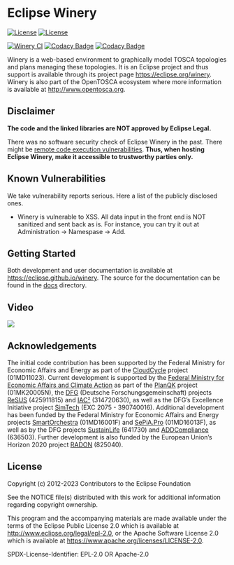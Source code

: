 # Eclipse Winery

[![License](https://img.shields.io/badge/License-EPL%202.0-blue.svg)](https://opensource.org/licenses/EPL-2.0)
[![License](https://img.shields.io/badge/License-Apache%202.0-blue.svg)](https://opensource.org/licenses/Apache-2.0)

[![Winery CI](https://github.com/eclipse/winery/workflows/Winery%20CI/badge.svg)](https://github.com/eclipse/winery/actions?query=workflow%3A%22Winery+CI%22)
[![Codacy Badge](https://app.codacy.com/project/badge/Grade/4f342f5d0f534d84b40f2fe5143f412e)](https://www.codacy.com/gh/OpenTOSCA/winery/dashboard?utm_source=github.com&amp;utm_medium=referral&amp;utm_content=OpenTOSCA/winery&amp;utm_campaign=Badge_Grade)
[![Codacy Badge](https://app.codacy.com/project/badge/Coverage/4f342f5d0f534d84b40f2fe5143f412e)](https://www.codacy.com/gh/OpenTOSCA/winery/dashboard?utm_source=github.com&utm_medium=referral&utm_content=OpenTOSCA/winery&utm_campaign=Badge_Coverage)

Winery is a web-based environment to graphically model TOSCA topologies and plans managing these topologies.
It is an Eclipse project and thus support is available through its project page <https://eclipse.org/winery>.
Winery is also part of the OpenTOSCA ecosystem where more information is available at <http://www.opentosca.org>.

## Disclaimer

**The code and the linked libraries are NOT approved by Eclipse Legal.**

There was no software security check of Eclipse Winery in the past.
There might be [remote code execution vulnerabilities](https://github.com/mbechler/marshalsec). 
**Thus, when hosting Eclipse Winery, make it accessible to trustworthy parties only.**

## Known Vulnerabilities

We take vulnerability reports serious.
Here a list of the publicly disclosed ones.

- Winery is vulnerable to XSS. All data input in the front end is NOT sanitized and sent back as is. For instance, you can try it out at Administration -> Namespase -> Add.

## Getting Started

Both development and user documentation is available at <https://eclipse.github.io/winery>.
The source for the documentation can be found in the [docs](docs) directory.

## Video

[![](docs/user/figures/video.png)](https://youtu.be/hj7iBadt7D8)

## Acknowledgements

The initial code contribution has been supported by the Federal Ministry for Economic Affairs and Energy as part of the [CloudCycle] project (01MD11023).
Current development is supported by the [Federal Ministry for Economic Affairs and Climate Action] as part of the [PlanQK] project (01MK20005N), the [DFG] (Deutsche Forschungsgemeinschaft) projects [ReSUS] (425911815) and [IAC²] (314720630), as well as the DFG’s Excellence Initiative project [SimTech] (EXC 2075 - 390740016).
Additional development has been funded by the Federal Ministry for Economic Affairs and Energy projects [SmartOrchestra] (01MD16001F) and [SePiA.Pro] (01MD16013F), as well as by the DFG projects [SustainLife] (641730) and [ADDCompliance] (636503).
Further development is also funded by the European Union’s Horizon 2020 project [RADON] (825040).

## License

Copyright (c) 2012-2023 Contributors to the Eclipse Foundation

See the NOTICE file(s) distributed with this work for additional
information regarding copyright ownership.

This program and the accompanying materials are made available under the
terms of the Eclipse Public License 2.0 which is available at
http://www.eclipse.org/legal/epl-2.0, or the Apache Software License 2.0
which is available at https://www.apache.org/licenses/LICENSE-2.0.

SPDX-License-Identifier: EPL-2.0 OR Apache-2.0

  [CloudCycle]: http://www.cloudcycle.org/en
  [Federal Ministry for Economic Affairs and Climate Action]: http://www.bmwk.de/EN
  [Scalable JavaScript Application Architecture]: http://www.slideshare.net/nzakas/scalable-javascript-application-architecture-2012
  [SmartOrchestra]: http://smartorchestra.de/en
  [SePiA.Pro]: http://projekt-sepiapro.de/en
  [ADDCompliance]: http://addcompliance.cs.univie.ac.at
  [SustainLife]: http://www.iaas.uni-stuttgart.de/forschung/projects/SustainLife
  [RADON]: http://radon-h2020.eu
  [DFG]: http://www.dfg.de/en
  [PlanQK]: https://planqk.de
  [SimTech]: https://www.simtech.uni-stuttgart.de/
  [ReSUS]: https://www.iaas.uni-stuttgart.de/en/projects/resus/
  [IAC²]: https://www.iaas.uni-stuttgart.de/forschung/projekte/iacc/
